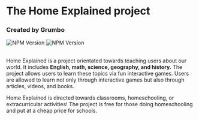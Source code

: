 # The Home Explained project
<h3>Created by Grumbo</h3>

![NPM Version](https://img.shields.io/npm/v/react?logo=react) ![NPM Version](https://img.shields.io/npm/v/radix-ui?logo=radixui)
<br></br>

<p>Home Explained is a project orientated towards teaching users about our world.
It includes <b> English, math, science, geography, and history.</b> The project allows users to learn these topics via fun interactive games.
Users are allowed to learn not only through interactive games but also through articles, videos, and books.


Home Explained is directed towards classrooms, homeschooling, or extracurricular activities! The project is free for those doing homeschooling and put at a cheap price for schools.</p>
